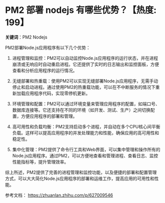 # PM2 部署 nodejs 有哪些优势？【热度: 199】

**关键词**：PM2 Nodejs

PM2部署Node.js应用程序有以下几个优势：

1. 进程管理和监控：PM2可以自动监控Node.js应用程序的运行状态，并在进程崩溃或无响应时自动重启进程。它还提供了实时的日志输出和监控面板，方便查看和分析应用程序的运行情况。

2. 无缝部署和热重载：使用PM2可以实现无缝部署Node.js应用程序，无需手动停止和启动进程。通过使用PM2的热重载功能，可以在不中断服务的情况下重新加载应用程序代码，实现零停机更新。

3. 环境管理和配置：PM2可以通过环境变量来管理应用程序的配置，如端口号、数据库连接等。它还支持在不同的环境（如开发、测试、生产）之间切换配置，方便应用程序的部署和管理。

4. 高可用性和负载均衡：PM2支持启动多个进程，并自动在多个CPU核心间平衡负载。这样可以提高应用程序的并发处理能力和性能，确保应用的高可用性和稳定性。

5. 集中化管理：PM2提供了命令行工具和Web界面，可以集中管理和操作所有的Node.js应用程序。通过PM2，可以方便地查看和管理进程、查看日志、监控性能指标等，提升管理效率。

综上所述，PM2提供了完善的进程管理和监控功能，以及便捷的部署和配置管理方式，可以大大简化Node.js应用程序的部署和运维工作，提高应用的可用性和性能。

参考文档： https://zhuanlan.zhihu.com/p/627009546